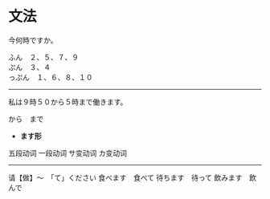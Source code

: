 # 文法

今何時ですか。  

ふん　２、５、７、９  
ぷん　３、４  
っぷん　１、６、８、１０  

---

私は９時５０から５時まで働きます。  

から　まで

- **ます形**

五段动词
一段动词
サ变动词
カ变动词

---

请【做】～　「て」ください
食べます　食べて
待ちます　待って
飲みます　飲んで
<!-- 
---

第三类动词　不规则变化

来ます　します
辞书形： 来る　　する

---

第二类动词


1. ます前只有一个音
   見ます　でます　います


--- 
辞书形： る 结尾之外的


第一类动词

1. 前い段
   急ぎます　読みます　飲みます　売ります　ふります　
 -->
